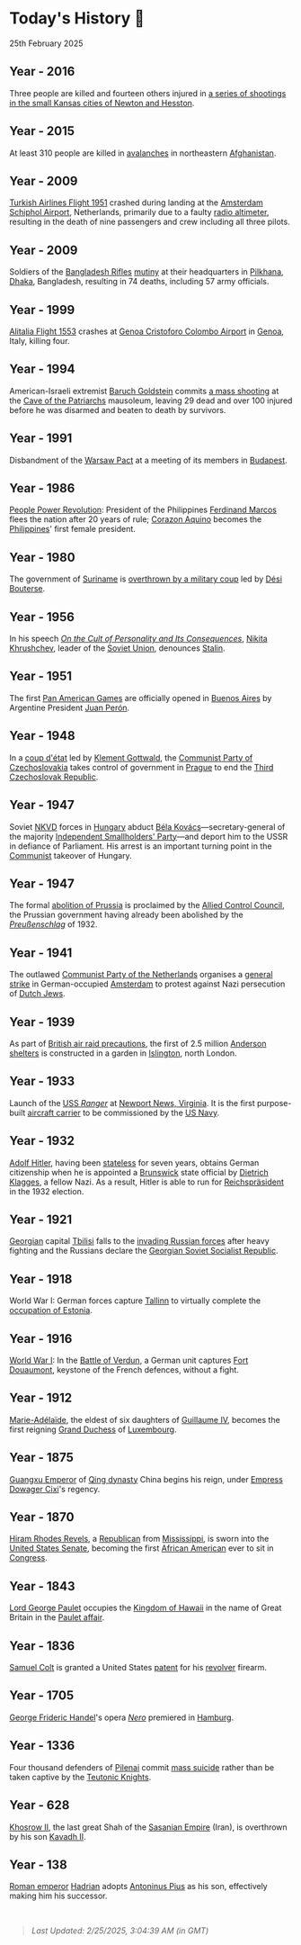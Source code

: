 
# Today's History 📜

25th February 2025


## Year - 2016
 Three people are killed and fourteen others injured in [a series of shootings in the small Kansas cities of Newton and Hesston](https://wikipedia.org/wiki/Hesston_shootings "Hesston shootings").

## Year - 2015
 At least 310 people are killed in [avalanches](https://wikipedia.org/wiki/2015_Afghanistan_avalanches "2015 Afghanistan avalanches") in northeastern [Afghanistan](https://wikipedia.org/wiki/Afghanistan "Afghanistan").

## Year - 2009
 [Turkish Airlines Flight 1951](https://wikipedia.org/wiki/Turkish_Airlines_Flight_1951 "Turkish Airlines Flight 1951") crashed during landing at the [Amsterdam Schiphol Airport](https://wikipedia.org/wiki/Amsterdam_Airport_Schiphol "Amsterdam Airport Schiphol"), Netherlands, primarily due to a faulty [radio altimeter](https://wikipedia.org/wiki/Radar_altimeter "Radar altimeter"), resulting in the death of nine passengers and crew including all three pilots.

## Year - 2009
 Soldiers of the [Bangladesh Rifles](https://wikipedia.org/wiki/Border_Guard_Bangladesh "Border Guard Bangladesh") [mutiny](https://wikipedia.org/wiki/Bangladesh_Rifles_revolt "Bangladesh Rifles revolt") at their headquarters in [Pilkhana](https://wikipedia.org/wiki/Pilkhana,_Bangladesh "Pilkhana, Bangladesh"), [Dhaka](https://wikipedia.org/wiki/Dhaka "Dhaka"), Bangladesh, resulting in 74 deaths, including 57 army officials.

## Year - 1999
 [Alitalia Flight 1553](https://wikipedia.org/wiki/Alitalia_Flight_1553 "Alitalia Flight 1553") crashes at [Genoa Cristoforo Colombo Airport](https://wikipedia.org/wiki/Genoa_Cristoforo_Colombo_Airport "Genoa Cristoforo Colombo Airport") in [Genoa](https://wikipedia.org/wiki/Genoa "Genoa"), Italy, killing four.

## Year - 1994
 American-Israeli extremist [Baruch Goldstein](https://wikipedia.org/wiki/Baruch_Goldstein "Baruch Goldstein") commits [a mass shooting](https://wikipedia.org/wiki/Cave_of_the_Patriarchs_massacre "Cave of the Patriarchs massacre") at the [Cave of the Patriarchs](https://wikipedia.org/wiki/Cave_of_the_Patriarchs "Cave of the Patriarchs") mausoleum, leaving 29 dead and over 100 injured before he was disarmed and beaten to death by survivors.

## Year - 1991
 Disbandment of the [Warsaw Pact](https://wikipedia.org/wiki/Warsaw_Pact "Warsaw Pact") at a meeting of its members in [Budapest](https://wikipedia.org/wiki/Budapest "Budapest").

## Year - 1986
 [People Power Revolution](https://wikipedia.org/wiki/People_Power_Revolution "People Power Revolution"): President of the Philippines [Ferdinand Marcos](https://wikipedia.org/wiki/Ferdinand_Marcos "Ferdinand Marcos") flees the nation after 20 years of rule; [Corazon Aquino](https://wikipedia.org/wiki/Corazon_Aquino "Corazon Aquino") becomes the [Philippines](https://wikipedia.org/wiki/Philippines "Philippines")' first female president.

## Year - 1980
 The government of [Suriname](https://wikipedia.org/wiki/Suriname "Suriname") is [overthrown by a military coup](https://wikipedia.org/wiki/1980_Surinamese_coup_d%27%C3%A9tat "1980 Surinamese coup d'état") led by [Dési Bouterse](https://wikipedia.org/wiki/D%C3%A9si_Bouterse "Dési Bouterse").

## Year - 1956
 In his speech <i>[On the Cult of Personality and Its Consequences](https://wikipedia.org/wiki/On_the_Cult_of_Personality_and_Its_Consequences "On the Cult of Personality and Its Consequences")</i>, [Nikita Khrushchev](https://wikipedia.org/wiki/Nikita_Khrushchev "Nikita Khrushchev"), leader of the [Soviet Union](https://wikipedia.org/wiki/Soviet_Union "Soviet Union"), denounces [Stalin](https://wikipedia.org/wiki/Stalin "Stalin").

## Year - 1951
 The first [Pan American Games](https://wikipedia.org/wiki/Pan_American_Games "Pan American Games") are officially opened in [Buenos Aires](https://wikipedia.org/wiki/Buenos_Aires "Buenos Aires") by Argentine President [Juan Perón](https://wikipedia.org/wiki/Juan_Per%C3%B3n "Juan Perón").

## Year - 1948
 In a [coup d'état](https://wikipedia.org/wiki/1948_Czechoslovak_coup_d%27%C3%A9tat "1948 Czechoslovak coup d'état") led by [Klement Gottwald](https://wikipedia.org/wiki/Klement_Gottwald "Klement Gottwald"), the [Communist Party of Czechoslovakia](https://wikipedia.org/wiki/Communist_Party_of_Czechoslovakia "Communist Party of Czechoslovakia") takes control of government in [Prague](https://wikipedia.org/wiki/Prague "Prague") to end the [Third Czechoslovak Republic](https://wikipedia.org/wiki/Third_Czechoslovak_Republic "Third Czechoslovak Republic").

## Year - 1947
 Soviet [NKVD](https://wikipedia.org/wiki/NKVD "NKVD") forces in [Hungary](https://wikipedia.org/wiki/Second_Hungarian_Republic "Second Hungarian Republic") abduct [Béla Kovács](https://wikipedia.org/wiki/B%C3%A9la_Kov%C3%A1cs_(politician,_1908) "Béla Kovács (politician, 1908)")—secretary-general of the majority [Independent Smallholders' Party](https://wikipedia.org/wiki/Independent_Smallholders%27_Party "Independent Smallholders' Party")—and deport him to the USSR in defiance of Parliament. His arrest is an important turning point in the [Communist](https://wikipedia.org/wiki/Hungarian_Communist_Party "Hungarian Communist Party") takeover of Hungary.

## Year - 1947
 The formal [abolition of Prussia](https://wikipedia.org/wiki/Abolition_of_Prussia "Abolition of Prussia") is proclaimed by the [Allied Control Council](https://wikipedia.org/wiki/Allied_Control_Council "Allied Control Council"), the Prussian government having already been abolished by the <i>[Preußenschlag](https://wikipedia.org/wiki/Preu%C3%9Fenschlag "Preußenschlag")</i> of 1932.

## Year - 1941
 The outlawed [Communist Party of the Netherlands](https://wikipedia.org/wiki/Communist_Party_of_the_Netherlands "Communist Party of the Netherlands") organises a [general strike](https://wikipedia.org/wiki/February_Strike "February Strike") in German-occupied [Amsterdam](https://wikipedia.org/wiki/Amsterdam "Amsterdam") to protest against Nazi persecution of [Dutch Jews](https://wikipedia.org/wiki/Dutch_Jews "Dutch Jews").

## Year - 1939
 As part of [British air raid precautions](https://wikipedia.org/wiki/Air_Raid_Precautions_in_the_United_Kingdom "Air Raid Precautions in the United Kingdom"), the first of 2.5 million [Anderson shelters](https://wikipedia.org/wiki/Air_raid_shelter "Air raid shelter") is constructed in a garden in [Islington](https://wikipedia.org/wiki/Islington "Islington"), north London.

## Year - 1933
 Launch of the [USS <i>Ranger</i>](https://wikipedia.org/wiki/USS_Ranger_(CV-4) "USS Ranger (CV-4)") at [Newport News, Virginia](https://wikipedia.org/wiki/Newport_News,_Virginia "Newport News, Virginia"). It is the first purpose-built [aircraft carrier](https://wikipedia.org/wiki/Aircraft_carrier "Aircraft carrier") to be commissioned by the [US Navy](https://wikipedia.org/wiki/US_Navy "US Navy").

## Year - 1932
 [Adolf Hitler](https://wikipedia.org/wiki/Adolf_Hitler "Adolf Hitler"), having been [stateless](https://wikipedia.org/wiki/Statelessness "Statelessness") for seven years, obtains German citizenship when he is appointed a [Brunswick](https://wikipedia.org/wiki/Free_State_of_Brunswick "Free State of Brunswick") state official by [Dietrich Klagges](https://wikipedia.org/wiki/Dietrich_Klagges "Dietrich Klagges"), a fellow Nazi. As a result, Hitler is able to run for [Reichspräsident](https://wikipedia.org/wiki/President_of_Germany_(1919%E2%80%931945) "President of Germany (1919-1945)") in the 1932 election.

## Year - 1921
 [Georgian](https://wikipedia.org/wiki/Democratic_Republic_of_Georgia "Democratic Republic of Georgia") capital [Tbilisi](https://wikipedia.org/wiki/Tbilisi "Tbilisi") falls to the [invading Russian forces](https://wikipedia.org/wiki/Red_Army_invasion_of_Georgia "Red Army invasion of Georgia") after heavy fighting and the Russians declare the [Georgian Soviet Socialist Republic](https://wikipedia.org/wiki/Georgian_Soviet_Socialist_Republic "Georgian Soviet Socialist Republic").

## Year - 1918
 World War I: German forces capture [Tallinn](https://wikipedia.org/wiki/Tallinn "Tallinn") to virtually complete the [occupation of Estonia](https://wikipedia.org/wiki/German_occupation_of_Estonia_during_World_War_I "German occupation of Estonia during World War I").

## Year - 1916
 [World War I](https://wikipedia.org/wiki/World_War_I "World War I"): In the [Battle of Verdun](https://wikipedia.org/wiki/Battle_of_Verdun "Battle of Verdun"), a German unit captures [Fort Douaumont](https://wikipedia.org/wiki/Fort_Douaumont "Fort Douaumont"), keystone of the French defences, without a fight.

## Year - 1912
 [Marie-Adélaïde](https://wikipedia.org/wiki/Marie-Ad%C3%A9la%C3%AFde,_Grand_Duchess_of_Luxembourg "Marie-Adélaïde, Grand Duchess of Luxembourg"), the eldest of six daughters of [Guillaume IV](https://wikipedia.org/wiki/Guillaume_IV,_Grand_Duke_of_Luxembourg "Guillaume IV, Grand Duke of Luxembourg"), becomes the first reigning [Grand Duchess](https://wikipedia.org/wiki/Grand_Duke_of_Luxembourg "Grand Duke of Luxembourg") of [Luxembourg](https://wikipedia.org/wiki/Luxembourg "Luxembourg").

## Year - 1875
 [Guangxu Emperor](https://wikipedia.org/wiki/Guangxu_Emperor "Guangxu Emperor") of [Qing dynasty](https://wikipedia.org/wiki/Qing_dynasty "Qing dynasty") China begins his reign, under [Empress Dowager Cixi](https://wikipedia.org/wiki/Empress_Dowager_Cixi "Empress Dowager Cixi")'s regency.

## Year - 1870
 [Hiram Rhodes Revels](https://wikipedia.org/wiki/Hiram_Rhodes_Revels "Hiram Rhodes Revels"), a [Republican](https://wikipedia.org/wiki/Republican_Party_(United_States) "Republican Party (United States)") from [Mississippi](https://wikipedia.org/wiki/Mississippi "Mississippi"), is sworn into the [United States Senate](https://wikipedia.org/wiki/United_States_Senate "United States Senate"), becoming the first [African American](https://wikipedia.org/wiki/African_American "African American") ever to sit in [Congress](https://wikipedia.org/wiki/United_States_Congress "United States Congress").

## Year - 1843
 [Lord George Paulet](https://wikipedia.org/wiki/Lord_George_Paulet "Lord George Paulet") occupies the [Kingdom of Hawaii](https://wikipedia.org/wiki/Kingdom_of_Hawaii "Kingdom of Hawaii") in the name of Great Britain in the [Paulet affair](https://wikipedia.org/wiki/Paulet_affair "Paulet affair").

## Year - 1836
 [Samuel Colt](https://wikipedia.org/wiki/Samuel_Colt "Samuel Colt") is granted a United States [patent](https://wikipedia.org/wiki/Patent "Patent") for his [revolver](https://wikipedia.org/wiki/Revolver "Revolver") firearm.

## Year - 1705
 [George Frideric Handel](https://wikipedia.org/wiki/George_Frideric_Handel "George Frideric Handel")'s opera <i>[Nero](https://wikipedia.org/wiki/Handel%27s_lost_Hamburg_operas#Nero "Handel's lost Hamburg operas")</i> premiered in [Hamburg](https://wikipedia.org/wiki/Hamburg "Hamburg").

## Year - 1336
 Four thousand defenders of [Pilenai](https://wikipedia.org/wiki/Pilenai "Pilenai") commit [mass suicide](https://wikipedia.org/wiki/Mass_suicide "Mass suicide") rather than be taken captive by the [Teutonic Knights](https://wikipedia.org/wiki/Teutonic_Knights "Teutonic Knights").

## Year - 628
[Khosrow II](https://wikipedia.org/wiki/Khosrow_II "Khosrow II"), the last great Shah of the [Sasanian Empire](https://wikipedia.org/wiki/Sasanian_Empire "Sasanian Empire") (Iran), is overthrown by his son [Kavadh II](https://wikipedia.org/wiki/Kavadh_II "Kavadh II").

## Year - 138
[Roman emperor](https://wikipedia.org/wiki/Roman_emperor "Roman emperor") [Hadrian](https://wikipedia.org/wiki/Hadrian "Hadrian") adopts [Antoninus Pius](https://wikipedia.org/wiki/Antoninus_Pius "Antoninus Pius") as his son, effectively making him his successor.

<br />

> _Last Updated: 2/25/2025, 3:04:39 AM (in GMT)_
